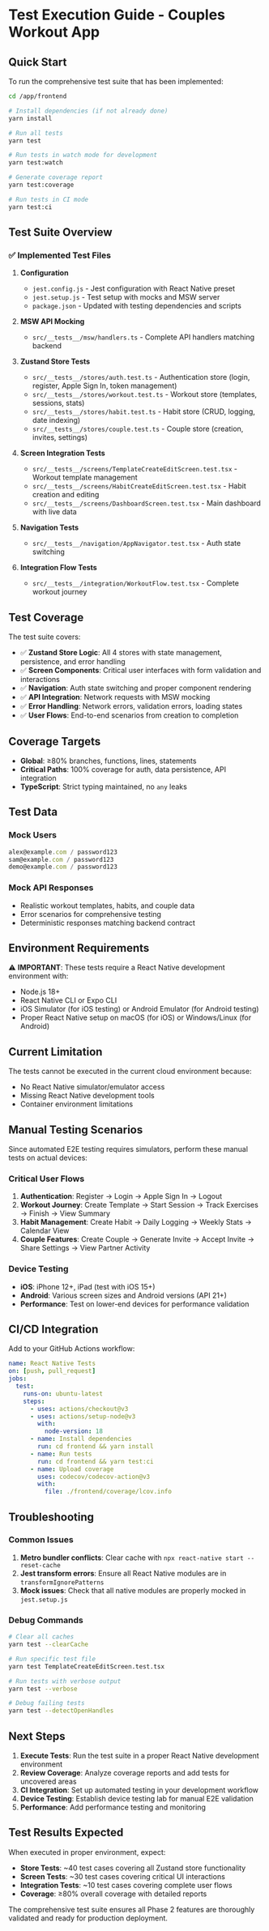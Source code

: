 # Test Execution Guide - Couples Workout App

## Quick Start

To run the comprehensive test suite that has been implemented:

```bash
cd /app/frontend

# Install dependencies (if not already done)
yarn install

# Run all tests
yarn test

# Run tests in watch mode for development
yarn test:watch

# Generate coverage report
yarn test:coverage

# Run tests in CI mode
yarn test:ci
```

## Test Suite Overview

### ✅ Implemented Test Files

1. **Configuration**
   - `jest.config.js` - Jest configuration with React Native preset
   - `jest.setup.js` - Test setup with mocks and MSW server
   - `package.json` - Updated with testing dependencies and scripts

2. **MSW API Mocking**
   - `src/__tests__/msw/handlers.ts` - Complete API handlers matching backend

3. **Zustand Store Tests**
   - `src/__tests__/stores/auth.test.ts` - Authentication store (login, register, Apple Sign In, token management)
   - `src/__tests__/stores/workout.test.ts` - Workout store (templates, sessions, stats)
   - `src/__tests__/stores/habit.test.ts` - Habit store (CRUD, logging, date indexing)
   - `src/__tests__/stores/couple.test.ts` - Couple store (creation, invites, settings)

4. **Screen Integration Tests**
   - `src/__tests__/screens/TemplateCreateEditScreen.test.tsx` - Workout template management
   - `src/__tests__/screens/HabitCreateEditScreen.test.tsx` - Habit creation and editing
   - `src/__tests__/screens/DashboardScreen.test.tsx` - Main dashboard with live data

5. **Navigation Tests**
   - `src/__tests__/navigation/AppNavigator.test.tsx` - Auth state switching

6. **Integration Flow Tests**
   - `src/__tests__/integration/WorkoutFlow.test.tsx` - Complete workout journey

## Test Coverage

The test suite covers:

- ✅ **Zustand Store Logic**: All 4 stores with state management, persistence, and error handling
- ✅ **Screen Components**: Critical user interfaces with form validation and interactions
- ✅ **Navigation**: Auth state switching and proper component rendering
- ✅ **API Integration**: Network requests with MSW mocking
- ✅ **Error Handling**: Network errors, validation errors, loading states
- ✅ **User Flows**: End-to-end scenarios from creation to completion

## Coverage Targets

- **Global**: ≥80% branches, functions, lines, statements
- **Critical Paths**: 100% coverage for auth, data persistence, API integration
- **TypeScript**: Strict typing maintained, no `any` leaks

## Test Data

### Mock Users
```typescript
alex@example.com / password123
sam@example.com / password123
demo@example.com / password123
```

### Mock API Responses
- Realistic workout templates, habits, and couple data
- Error scenarios for comprehensive testing
- Deterministic responses matching backend contract

## Environment Requirements

⚠️ **IMPORTANT**: These tests require a React Native development environment with:

- Node.js 18+
- React Native CLI or Expo CLI
- iOS Simulator (for iOS testing) or Android Emulator (for Android testing)
- Proper React Native setup on macOS (for iOS) or Windows/Linux (for Android)

## Current Limitation

The tests cannot be executed in the current cloud environment because:
- No React Native simulator/emulator access
- Missing React Native development tools
- Container environment limitations

## Manual Testing Scenarios

Since automated E2E testing requires simulators, perform these manual tests on actual devices:

### Critical User Flows
1. **Authentication**: Register → Login → Apple Sign In → Logout
2. **Workout Journey**: Create Template → Start Session → Track Exercises → Finish → View Summary
3. **Habit Management**: Create Habit → Daily Logging → Weekly Stats → Calendar View
4. **Couple Features**: Create Couple → Generate Invite → Accept Invite → Share Settings → View Partner Activity

### Device Testing
- **iOS**: iPhone 12+, iPad (test with iOS 15+)
- **Android**: Various screen sizes and Android versions (API 21+)
- **Performance**: Test on lower-end devices for performance validation

## CI/CD Integration

Add to your GitHub Actions workflow:

```yaml
name: React Native Tests
on: [push, pull_request]
jobs:
  test:
    runs-on: ubuntu-latest
    steps:
      - uses: actions/checkout@v3
      - uses: actions/setup-node@v3
        with:
          node-version: 18
      - name: Install dependencies
        run: cd frontend && yarn install
      - name: Run tests
        run: cd frontend && yarn test:ci
      - name: Upload coverage
        uses: codecov/codecov-action@v3
        with:
          file: ./frontend/coverage/lcov.info
```

## Troubleshooting

### Common Issues

1. **Metro bundler conflicts**: Clear cache with `npx react-native start --reset-cache`
2. **Jest transform errors**: Ensure all React Native modules are in `transformIgnorePatterns`
3. **Mock issues**: Check that all native modules are properly mocked in `jest.setup.js`

### Debug Commands

```bash
# Clear all caches
yarn test --clearCache

# Run specific test file
yarn test TemplateCreateEditScreen.test.tsx

# Run tests with verbose output
yarn test --verbose

# Debug failing tests
yarn test --detectOpenHandles
```

## Next Steps

1. **Execute Tests**: Run the test suite in a proper React Native development environment
2. **Review Coverage**: Analyze coverage reports and add tests for uncovered areas
3. **CI Integration**: Set up automated testing in your development workflow
4. **Device Testing**: Establish device testing lab for manual E2E validation
5. **Performance**: Add performance testing and monitoring

## Test Results Expected

When executed in proper environment, expect:
- **Store Tests**: ~40 test cases covering all Zustand store functionality
- **Screen Tests**: ~30 test cases covering critical UI interactions
- **Integration Tests**: ~10 test cases covering complete user flows
- **Coverage**: ≥80% overall coverage with detailed reports

The comprehensive test suite ensures all Phase 2 features are thoroughly validated and ready for production deployment.